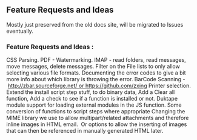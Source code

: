 ## Feature Requests and Ideas

Mostly just preserved from the old docs site, will be migrated to Issues eventually.

### Feature Requests and Ideas :
CSS Parsing.
PDF - Watermarking.
IMAP - read folders, read messages, move messages, delete messages.
Filter on the File lists to only allow selecting various file formats.
Documenting the error codes to give a bit more info about which library is throwing the error.
BarCode Scanning - http://zbar.sourceforge.net/ or https://github.com/zxing
Printer selection.
Extend the install script step stuff, to do binary data, Add a Clear all function, Add a check to see if a function is installed or not.
Duktape module support for loading external modules in the JS function.
Some conversion of functions to script steps where appropriate
Changing the MIME library we use to allow multipart/related attachments and therefore inline images in HTML email.  Or options to allow the inserting of images that can then be referenced in manually generated HTML later.
